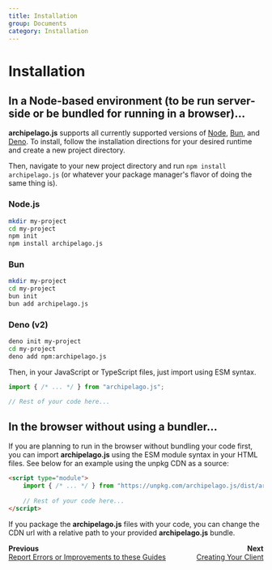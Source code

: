 ```yaml
---
title: Installation
group: Documents
category: Installation
---
```

# Installation

## In a Node-based environment (to be run server-side or be bundled for running in a browser)...

**archipelago.js** supports all currently supported versions of [Node](https://nodejs.org), [Bun](https://bun.sh), and 
[Deno](https://deno.land). To install, follow the installation directions for your desired runtime and create a new
project directory.

Then, navigate to your new project directory and run `npm install archipelago.js` (or whatever your package
manager's flavor of doing the same thing is).

### Node.js

```bash
mkdir my-project
cd my-project
npm init
npm install archipelago.js
```

### Bun
```bash
mkdir my-project
cd my-project
bun init
bun add archipelago.js
```

### Deno (v2)
```bash
deno init my-project
cd my-project
deno add npm:archipelago.js
```

Then, in your JavaScript or TypeScript files, just import using ESM syntax.

```js
import { /* ... */ } from "archipelago.js";

// Rest of your code here...
```

## In the browser without using a bundler... 

If you are planning to run in the browser without bundling your code first, you can import **archipelago.js** using
the ESM module syntax in your HTML files. See below for an example using the unpkg CDN as a source:

```html
<script type="module">
    import { /* ... */ } from "https://unpkg.com/archipelago.js/dist/archipelago.min.js";
    
    // Rest of your code here...
</script>
```

If you package the **archipelago.js** files with your code, you can change the CDN url with a relative path to your
provided **archipelago.js** bundle.

[//]: # (Page navigation footer; needs to be updated manually for now.)
<footer style="display: flex; justify-content: space-between">
  <div>
    <b>Previous</b>
    <div>
      <a href="./introduction/doc_improvements.md">Report Errors or Improvements to these Guides</a>
    </div>
  </div>
  <div style="text-align: right">
    <b>Next</b>
    <div>
      <a href="./creating.md">Creating Your Client</a>
    </div>
  </div>
</footer>
